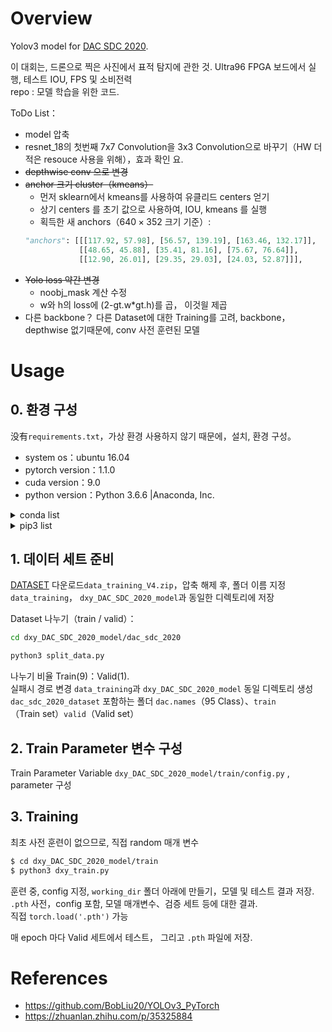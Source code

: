 # Overview

Yolov3 model for <a href="https://dac.com/content/2020-system-design-contest">DAC SDC 2020</a>.

이 대회는, 드론으로 찍은 사진에서 표적 탐지에 관한 것.
Ultra96 FPGA 보드에서 실행,
테스트 IOU, FPS  및  소비전력  
repo : 모델 학습을 위한 코드.  



ToDo List：
- model 압축
- resnet_18의 첫번째 7x7 Convolution을 3x3 Convolution으로 바꾸기（HW 더 적은 resouce 사용을 위해），효과 확인 요.  
- ~~depthwise conv 으로 변경~~
- ~~anchor 크기 cluster（kmeans）~~
  - 먼저 sklearn에서 kmeans를 사용하여 유클리드 centers 얻기
  - 상기 centers 를 초기 값으로 사용하여, IOU, kmeans 를 실행
  - 획득한 새 anchors（$640\times352$ 크기 기준）: 
  ```python
  "anchors": [[[117.92, 57.98], [56.57, 139.19], [163.46, 132.17]],
              [[48.65, 45.88], [35.41, 81.16], [75.67, 76.64]],
              [[12.90, 26.01], [29.35, 29.03], [24.03, 52.87]]],
  ```
- ~~Yolo loss 약간 변경~~
  - noobj_mask 계산 수정
  - w와 h의 loss에 (2-gt.w*gt.h)를 곱， 이것읠 제곱
- 다른 backbone？ 다른 Dataset에 대한 Training를 고려, backbone，depthwise 없기때문에, conv 사전 훈련된 모델


# Usage

## 0. 환경 구성

没有`requirements.txt`，가상 환경 사용하지 않기 때문에，설치, 환경 구성。

- system os：ubuntu 16.04
- pytorch version：1.1.0
- cuda version：9.0
- python version：Python 3.6.6 |Anaconda, Inc.

<details>
<summary>conda list</summary>
<pre>
$ conda list
# packages in environment at /home/dingxy/anaconda3:
#
# Name                    Version                   Build  Channel
_ipyw_jlab_nb_ext_conf    0.1.0            py36he11e457_0  
_libgcc_mutex             0.1                        main  
alabaster                 0.7.10           py36h306e16b_0  
anaconda                  5.1.0                    py36_2  
anaconda-client           1.6.9                    py36_0  
anaconda-navigator        1.7.0                    py36_0  
anaconda-project          0.8.2            py36h44fb852_0  
asn1crypto                0.24.0                   py36_0  
astroid                   1.6.1                    py36_0  
astropy                   2.0.3            py36h14c3975_0  
attrs                     17.4.0                   py36_0  
babel                     2.5.3                    py36_0  
backports                 1.0              py36hfa02d7e_1  
backports.shutil_get_terminal_size 1.0.0            py36hfea85ff_2  
beautifulsoup4            4.6.0            py36h49b8c8c_1  
bitarray                  0.8.1            py36h14c3975_1  
bkcharts                  0.2              py36h735825a_0  
blas                      1.0                         mkl  
blaze                     0.11.3           py36h4e06776_0  
bleach                    2.1.2                    py36_0  
bokeh                     0.12.13          py36h2f9c1c0_0  
boto                      2.48.0           py36h6e4cd66_1  
bottleneck                1.2.1            py36haac1ea0_0  
bzip2                     1.0.6                h9a117a8_4  
ca-certificates           2020.1.1                      0  
cairo                     1.14.12              h77bcde2_0  
certifi                   2019.11.28               py36_0  
cffi                      1.13.2           py36h2e261b9_0  
chardet                   3.0.4            py36h0f667ec_1  
click                     6.7              py36h5253387_0  
cloudpickle               0.5.2                    py36_1  
clyent                    1.2.2            py36h7e57e65_1  
colorama                  0.3.9            py36h489cec4_0  
conda                     4.4.10                   py36_0  
conda-build               3.4.1                    py36_0  
conda-env                 2.6.0                h36134e3_1  
conda-verify              2.0.0            py36h98955d8_0  
contextlib2               0.5.5            py36h6c84a62_0  
cryptography              2.1.4            py36hd09be54_0  
cudatoolkit               9.0                  h13b8566_0  
curl                      7.58.0               h84994c4_0  
cycler                    0.10.0           py36h93f1223_0  
cython                    0.29.14          py36he6710b0_0  
cytoolz                   0.9.0            py36h14c3975_0  
dask                      0.16.1                   py36_0  
dask-core                 0.16.1                   py36_0  
datashape                 0.5.4            py36h3ad6b5c_0  
dbus                      1.12.2               hc3f9b76_1  
decorator                 4.2.1                    py36_0  
distributed               1.20.2                   py36_0  
docutils                  0.14             py36hb0f60f5_0  
entrypoints               0.2.3            py36h1aec115_2  
et_xmlfile                1.0.1            py36hd6bccc3_0  
expat                     2.2.5                he0dffb1_0  
fastcache                 1.0.2            py36h14c3975_2  
ffmpeg                    4.0                  h04d0a96_0  
filelock                  2.0.13           py36h646ffb5_0  
flask                     0.12.2           py36hb24657c_0  
flask-cors                3.0.3            py36h2d857d3_0  
fontconfig                2.12.6               h49f89f6_0  
freetype                  2.8                  hab7d2ae_1  
get_terminal_size         1.0.0                haa9412d_0  
gevent                    1.2.2            py36h2fe25dc_0  
glib                      2.53.6               h5d9569c_2  
glob2                     0.6              py36he249c77_0  
gmp                       6.1.2                h6c8ec71_1  
gmpy2                     2.0.8            py36hc8893dd_2  
graphite2                 1.3.10               hf63cedd_1  
greenlet                  0.4.12           py36h2d503a6_0  
gst-plugins-base          1.12.4               h33fb286_0  
gstreamer                 1.12.4               hb53b477_0  
h5py                      2.7.1            py36h3585f63_0  
harfbuzz                  1.7.6                hc5b324e_0  
hdf5                      1.10.2               hba1933b_1  
heapdict                  1.0.0                    py36_2  
html5lib                  1.0.1            py36h2f9c1c0_0  
icu                       58.2                 h9c2bf20_1  
idna                      2.6              py36h82fb2a8_1  
imageio                   2.2.0            py36he555465_0  
imagesize                 0.7.1            py36h52d8127_0  
intel-openmp              2018.0.0             hc7b2577_8  
ipykernel                 4.8.0                    py36_0  
ipython                   6.2.1            py36h88c514a_1  
ipython_genutils          0.2.0            py36hb52b0d5_0  
ipywidgets                7.1.1                    py36_0  
isort                     4.2.15           py36had401c0_0  
itsdangerous              0.24             py36h93cc618_1  
jasper                    1.900.1              hd497a04_4  
jbig                      2.1                  hdba287a_0  
jdcal                     1.3              py36h4c697fb_0  
jedi                      0.11.1                   py36_0  
jinja2                    2.10             py36ha16c418_0  
jpeg                      9b                   h024ee3a_2  
jsonschema                2.6.0            py36h006f8b5_0  
jupyter                   1.0.0                    py36_4  
jupyter_client            5.2.2                    py36_0  
jupyter_console           5.2.0            py36he59e554_1  
jupyter_core              4.4.0            py36h7c827e3_0  
jupyterlab                0.31.5                   py36_0  
jupyterlab_launcher       0.10.2                   py36_0  
lazy-object-proxy         1.3.1            py36h10fcdad_0  
libcurl                   7.58.0               h1ad7b7a_0  
libedit                   3.1.20181209         hc058e9b_0  
libffi                    3.2.1                hd88cf55_4  
libgcc-ng                 9.1.0                hdf63c60_0  
libgfortran-ng            7.2.0                h9f7466a_2  
libopencv                 3.4.1                h1a3b859_1  
libopus                   1.3                  h7b6447c_0  
libpng                    1.6.37               hbc83047_0  
libprotobuf               3.5.2                h6f1eeef_0  
libsodium                 1.0.15               hf101ebd_0  
libssh2                   1.8.0                h9cfc8f7_4  
libstdcxx-ng              9.1.0                hdf63c60_0  
libtiff                   4.0.9                he85c1e1_1  
libtool                   2.4.6                h544aabb_3  
libvpx                    1.7.0                h439df22_0  
libxcb                    1.12                 hcd93eb1_4  
libxml2                   2.9.7                h26e45fe_0  
libxslt                   1.1.32               h1312cb7_0  
llvmlite                  0.21.0           py36ha241eea_0  
locket                    0.2.0            py36h787c0ad_1  
lxml                      4.1.1            py36hf71bdeb_1  
lzo                       2.10                 h49e0be7_2  
markupsafe                1.0              py36hd9260cd_1  
matplotlib                2.1.2            py36h0e671d2_0  
mccabe                    0.6.1            py36h5ad9710_1  
mistune                   0.8.3                    py36_0  
mkl                       2018.0.1             h19d6760_4  
mkl-service               1.1.2            py36h17a0993_4  
mpc                       1.0.3                hec55b23_5  
mpfr                      3.1.5                h11a74b3_2  
mpmath                    1.0.0            py36hfeacd6b_2  
msgpack-python            0.5.1            py36h6bb024c_0  
multipledispatch          0.4.9            py36h41da3fb_0  
navigator-updater         0.1.0            py36h14770f7_0  
nbconvert                 5.3.1            py36hb41ffb7_0  
nbformat                  4.4.0            py36h31c9010_0  
ncurses                   6.1                  hf484d3e_0  
networkx                  2.1                      py36_0  
ninja                     1.8.2            py36h6bb024c_1  
nltk                      3.2.5            py36h7532b22_0  
nose                      1.3.7            py36hcdf7029_2  
notebook                  5.4.0                    py36_0  
numba                     0.36.2          np114py36hc6662d5_0  
numexpr                   2.6.4            py36hc4a3f9a_0  
numpy                     1.14.2           py36hdbf6ddf_0  
numpydoc                  0.7.0            py36h18f165f_0  
odo                       0.5.1            py36h90ed295_0  
olefile                   0.46                       py_0  
opencv                    3.4.1            py36h6fd60c2_2  
openpyxl                  2.4.10                   py36_0  
openssl                   1.0.2u               h7b6447c_0  
packaging                 16.8             py36ha668100_1  
pandas                    0.22.0           py36hf484d3e_0  
pandoc                    1.19.2.1             hea2e7c5_1  
pandocfilters             1.4.2            py36ha6701b7_1  
pango                     1.41.0               hd475d92_0  
parso                     0.1.1            py36h35f843b_0  
partd                     0.3.8            py36h36fd896_0  
patchelf                  0.9                  hf79760b_2  
path.py                   10.5             py36h55ceabb_0  
pathlib2                  2.3.0            py36h49efa8e_0  
patsy                     0.5.0                    py36_0  
pcre                      8.41                 hc27e229_1  
pep8                      1.7.1                    py36_0  
pexpect                   4.3.1                    py36_0  
pickleshare               0.7.4            py36h63277f8_0  
pillow                    5.1.0            py36h3deb7b8_0  
pip                       19.3.1                   py36_0  
pixman                    0.34.0               hceecf20_3  
pkginfo                   1.4.1            py36h215d178_1  
pluggy                    0.6.0            py36hb689045_0  
ply                       3.10             py36hed35086_0  
prompt_toolkit            1.0.15           py36h17d85b1_0  
psutil                    5.4.3            py36h14c3975_0  
ptyprocess                0.5.2            py36h69acd42_0  
py                        1.5.2            py36h29bf505_0  
py-opencv                 3.4.1            py36h0676e08_1  
pycodestyle               2.3.1            py36hf609f19_0  
pycosat                   0.6.3            py36h0a5515d_0  
pycparser                 2.19                       py_0  
pycrypto                  2.6.1            py36h14c3975_7  
pycurl                    7.43.0.1         py36hb7f436b_0  
pyflakes                  1.6.0            py36h7bd6a15_0  
pygments                  2.2.0            py36h0d3125c_0  
pylint                    1.8.2                    py36_0  
pyodbc                    4.0.22           py36hf484d3e_0  
pyopenssl                 17.5.0           py36h20ba746_0  
pyparsing                 2.2.0            py36hee85983_1  
pyqt                      5.6.0            py36h0386399_5  
pysocks                   1.6.7            py36hd97a5b1_1  
pytables                  3.4.2            py36h3b5282a_2  
pytest                    3.3.2                    py36_0  
python                    3.6.6                hc3d631a_0  
python-dateutil           2.6.1            py36h88d3b88_1  
pytorch                   1.1.0           py3.6_cuda9.0.176_cudnn7.5.1_0    pytorch
pytz                      2017.3           py36h63b9c63_0  
pywavelets                0.5.2            py36he602eb0_0  
pyyaml                    3.12             py36hafb9ca4_1  
pyzmq                     16.0.3           py36he2533c7_0  
qt                        5.6.2               h974d657_12  
qtawesome                 0.4.4            py36h609ed8c_0  
qtconsole                 4.3.1            py36h8f73b5b_0  
qtpy                      1.3.1            py36h3691cc8_0  
readline                  7.0                  h7b6447c_5  
requests                  2.18.4           py36he2e5f8d_1  
rope                      0.10.7           py36h147e2ec_0  
ruamel_yaml               0.15.35          py36h14c3975_1  
scikit-image              0.13.1           py36h14c3975_1  
scikit-learn              0.19.1           py36h7aa7ec6_0  
scipy                     1.0.0            py36hbf646e7_0  
seaborn                   0.8.1            py36hfad7ec4_0  
send2trash                1.4.2                    py36_0  
setuptools                44.0.0                   py36_0  
simplegeneric             0.8.1                    py36_2  
singledispatch            3.4.0.3          py36h7a266c3_0  
sip                       4.18.1           py36h51ed4ed_2  
six                       1.13.0                   py36_0  
snowballstemmer           1.2.1            py36h6febd40_0  
sortedcollections         0.5.3            py36h3c761f9_0  
sortedcontainers          1.5.9                    py36_0  
sphinx                    1.6.6                    py36_0  
sphinxcontrib             1.0              py36h6d0f590_1  
sphinxcontrib-websupport  1.0.1            py36hb5cb234_1  
spyder                    3.2.6                    py36_0  
sqlalchemy                1.2.1            py36h14c3975_0  
sqlite                    3.30.1               h7b6447c_0  
statsmodels               0.8.0            py36h8533d0b_0  
sympy                     1.1.1            py36hc6d1c1c_0  
tblib                     1.3.2            py36h34cf8b6_0  
terminado                 0.8.1                    py36_1  
testpath                  0.3.1            py36h8cadb63_0  
tk                        8.6.8                hbc83047_0  
toolz                     0.9.0                    py36_0  
torchvision               0.3.0           py36_cu9.0.176_1    pytorch
tornado                   4.5.3                    py36_0  
traitlets                 4.3.2            py36h674d592_0  
typing                    3.6.2            py36h7da032a_0  
unicodecsv                0.14.1           py36ha668878_0  
unixodbc                  2.3.4                hc36303a_1  
urllib3                   1.22             py36hbe7ace6_0  
wcwidth                   0.1.7            py36hdf4376a_0  
webencodings              0.5.1            py36h800622e_1  
werkzeug                  0.14.1                   py36_0  
wheel                     0.33.6                   py36_0  
widgetsnbextension        3.1.0                    py36_0  
wrapt                     1.10.11          py36h28b7045_0  
xlrd                      1.1.0            py36h1db9f0c_1  
xlsxwriter                1.0.2            py36h3de1aca_0  
xlwt                      1.3.0            py36h7b00a1f_0  
xz                        5.2.4                h14c3975_4  
yaml                      0.1.7                had09818_2  
zeromq                    4.2.2                hbedb6e5_2  
zict                      0.1.3            py36h3a3bf81_0  
zlib                      1.2.11               h7b6447c_3  
<pre>
</details>

<details>
<summary>pip3 list</summary>
<pre>
$ pip3 list
Package                       Version               
----------------------------- ----------------------
alabaster                     0.7.7                 
Babel                         1.3                   
beautifulsoup4                4.4.1                 
blinker                       1.3                   
Brlapi                        0.6.4                 
chardet                       2.3.0                 
command-not-found             0.3                   
cram                          0.6                   
cryptography                  1.2.3                 
cycler                        0.9.0                 
defer                         1.0.6                 
devscripts                    2.16.2ubuntu3         
docutils                      0.12                  
feedparser                    5.1.3                 
html5lib                      0.999                 
httplib2                      0.9.1                 
idna                          2.0                   
Jinja2                        2.8                   
language-selector             0.1                   
louis                         2.6.4                 
lxml                          3.5.0                 
Magic-file-extensions         0.2                   
Mako                          1.0.3                 
MarkupSafe                    0.23                  
matplotlib                    1.5.1                 
numpy                         1.18.1                
oauthlib                      1.0.3                 
onboard                       1.2.0                 
pexpect                       4.0.1                 
Pillow                        7.0.0                 
pip                           19.3.1                
protobuf                      3.11.2                
ptyprocess                    0.5                   
pyasn1                        0.1.9                 
pycups                        1.9.73                
pycurl                        7.43.0                
Pygments                      2.1                   
pygobject                     3.20.0                
PyJWT                         1.3.0                 
pyparsing                     2.0.3                 
python-apt                    1.1.0b1+ubuntu0.16.4.8
python-dateutil               2.4.2                 
python-debian                 0.1.27                
python-systemd                231                   
pytz                          2014.10               
pyxdg                         0.25                  
reportlab                     3.3.0                 
requests                      2.9.1                 
roman                         2.0.0                 
screen-resolution-extra       0.0.0                 
sessioninstaller              0.0.0                 
setuptools                    20.7.0                
six                           1.14.0                
Sphinx                        1.3.6                 
sphinx-rtd-theme              0.1.9                 
ssh-import-id                 5.5                   
system-service                0.3                   
tensorboardX                  2.0                   
terminaltables                3.1.0                 
tqdm                          4.41.1                
ubuntu-drivers-common         0.0.0                 
ufw                           0.35                  
unattended-upgrades           0.1                   
unity-scope-calculator        0.1                   
unity-scope-chromiumbookmarks 0.1                   
unity-scope-colourlovers      0.1                   
unity-scope-devhelp           0.1                   
unity-scope-firefoxbookmarks  0.1                   
unity-scope-gdrive            0.7                   
unity-scope-manpages          0.1                   
unity-scope-openclipart       0.1                   
unity-scope-texdoc            0.1                   
unity-scope-tomboy            0.1                   
unity-scope-virtualbox        0.1                   
unity-scope-yelp              0.1                   
unity-scope-zotero            0.1                   
urllib3                       1.13.1                
usb-creator                   0.3.0                 
virtualenv                    15.0.1                
wheel                         0.29.0                
xdiagnose                     3.8.4.1               
xkit                          0.0.0                 
WARNING: You are using pip version 19.3.1; however, version 20.0.2 is available.
You should consider upgrading via the 'pip install --upgrade pip' command.
</pre>
</details>

## 1. 데이터 세트 준비

<a href="https://byu.box.com/s/hdgztcu12j7fij397jmd68h4og6ln1jw">DATASET</a> 다운로드`data_training_V4.zip`，압축 해제 후, 폴더 이름 지정`data_training`， `dxy_DAC_SDC_2020_model`과 동일한 디렉토리에 저장 

Dataset 나누기（train / valid）：
```bash
cd dxy_DAC_SDC_2020_model/dac_sdc_2020

python3 split_data.py
```
나누기 비율 Train(9)：Valid(1).  
실패시 경로 변경
`data_training`과 `dxy_DAC_SDC_2020_model` 동일 디렉토리 생성
`dac_sdc_2020_dataset` 포함하는 폴더 `dac.names`（95 Class）、`train`（Train set）`valid`（Valid set）


## 2. Train Parameter 변수 구성

Train Parameter Variable `dxy_DAC_SDC_2020_model/train/config.py` , parameter 구성  

## 3. Training

최초 사전 훈련이 없으므로, 직접 random 매개 변수 

```bash
$ cd dxy_DAC_SDC_2020_model/train
$ python3 dxy_train.py
```
훈련 중, config 지정, `working_dir` 폴더 아래에 만들기，모델 및 테스트 결과 저장. `.pth` 사전，config 포함, 모델 매개변수、검증 세트 등에 대한 결과.  
직접 `torch.load('.pth')` 가능

매 epoch 마다 Valid 세트에서 테스트， 그리고 `.pth` 파일에 저장.  


# References

- https://github.com/BobLiu20/YOLOv3_PyTorch
- https://zhuanlan.zhihu.com/p/35325884
